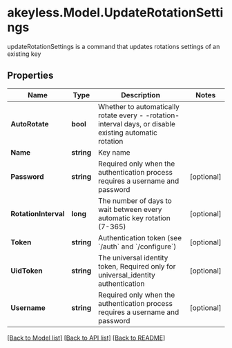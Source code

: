 # akeyless.Model.UpdateRotationSettings
updateRotationSettings is a command that updates rotations settings of an existing key
## Properties

Name | Type | Description | Notes
------------ | ------------- | ------------- | -------------
**AutoRotate** | **bool** | Whether to automatically rotate every - -rotation-interval days, or disable existing automatic rotation | 
**Name** | **string** | Key name | 
**Password** | **string** | Required only when the authentication process requires a username and password | [optional] 
**RotationInterval** | **long** | The number of days to wait between every automatic key rotation (7-365) | [optional] 
**Token** | **string** | Authentication token (see &#x60;/auth&#x60; and &#x60;/configure&#x60;) | [optional] 
**UidToken** | **string** | The universal identity token, Required only for universal_identity authentication | [optional] 
**Username** | **string** | Required only when the authentication process requires a username and password | [optional] 

[[Back to Model list]](../README.md#documentation-for-models) [[Back to API list]](../README.md#documentation-for-api-endpoints) [[Back to README]](../README.md)

